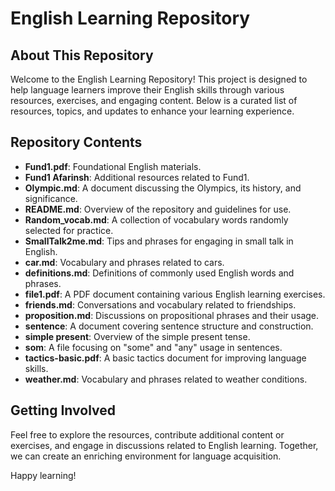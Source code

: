 
# English Learning Repository  

## About This Repository  


Welcome to the English Learning Repository! This project is designed to help language learners improve their English skills through various resources, exercises, and engaging content. Below is a curated list of resources, topics, and updates to enhance your learning experience.  

## Repository Contents  


- **Fund1.pdf**: Foundational English materials.  
- **Fund1 Afarinsh**: Additional resources related to Fund1.  
- **Olympic.md**: A document discussing the Olympics, its history, and significance.  
- **README.md**: Overview of the repository and guidelines for use.  
- **Random_vocab.md**: A collection of vocabulary words randomly selected for practice.  
- **SmallTalk2me.md**: Tips and phrases for engaging in small talk in English.  
- **car.md**: Vocabulary and phrases related to cars.  
- **definitions.md**: Definitions of commonly used English words and phrases.  
- **file1.pdf**: A PDF document containing various English learning exercises.  
- **friends.md**: Conversations and vocabulary related to friendships.  
- **proposition.md**: Discussions on propositional phrases and their usage.  
- **sentence**: A document covering sentence structure and construction.  
- **simple present**: Overview of the simple present tense.  
- **som**: A file focusing on "some" and "any" usage in sentences.  
- **tactics-basic.pdf**: A basic tactics document for improving language skills.  
- **weather.md**: Vocabulary and phrases related to weather conditions.  
 

## Getting Involved  

Feel free to explore the resources, contribute additional content or exercises, and engage in discussions related to English learning. Together, we can create an enriching environment for language acquisition.  


Happy learning!
